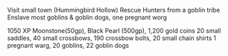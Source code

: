 Visit small town (Hummingbird Hollow)
Rescue Hunters from a goblin tribe
Enslave most goblins & goblin dogs, one pregnant worg

1050 XP
Moonstone(50gp), Black Pearl (500gp), 1,200 gold coins
20 small saddles, 40 small crossbows, 190 crossbow bolts, 20 small chain shirts
1 pregnant warg, 20 goblins, 22 goblin dogs
